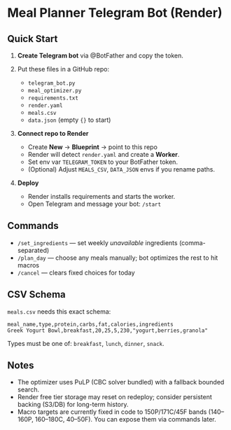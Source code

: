 # Meal Planner Telegram Bot (Render)

## Quick Start
1. **Create Telegram bot** via @BotFather and copy the token.
2. Put these files in a GitHub repo:
   - `telegram_bot.py`
   - `meal_optimizer.py`
   - `requirements.txt`
   - `render.yaml`
   - `meals.csv`
   - `data.json` (empty `{}` to start)

3. **Connect repo to Render**
   - Create **New** → **Blueprint** → point to this repo
   - Render will detect `render.yaml` and create a **Worker**.
   - Set env var `TELEGRAM_TOKEN` to your BotFather token.
   - (Optional) Adjust `MEALS_CSV`, `DATA_JSON` envs if you rename paths.

4. **Deploy**
   - Render installs requirements and starts the worker.
   - Open Telegram and message your bot: `/start`

## Commands
- `/set_ingredients` — set weekly *unavailable* ingredients (comma-separated)
- `/plan_day` — choose any meals manually; bot optimizes the rest to hit macros
- `/cancel` — clears fixed choices for today

## CSV Schema
`meals.csv` needs this exact schema:
```
meal_name,type,protein,carbs,fat,calories,ingredients
Greek Yogurt Bowl,breakfast,20,25,5,230,"yogurt,berries,granola"
```
Types must be one of: `breakfast`, `lunch`, `dinner`, `snack`.

## Notes
- The optimizer uses PuLP (CBC solver bundled) with a fallback bounded search.
- Render free tier storage may reset on redeploy; consider persistent backing (S3/DB) for long-term history.
- Macro targets are currently fixed in code to 150P/171C/45F bands (140–160P, 160–180C, 40–50F). You can expose them via commands later.